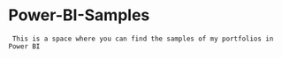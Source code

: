 # Power-BI-Samples
     This is a space where you can find the samples of my portfolios in Power BI
